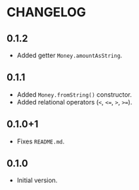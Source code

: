 # CHANGELOG

## 0.1.2
  - Added getter `Money.amountAsString`.
  
## 0.1.1
  - Added `Money.fromString()` constructor.
  - Added relational operators (`<`, `<=`, `>`, `>=`).
  
## 0.1.0+1
  - Fixes `README.md`.
  
## 0.1.0
  - Initial version.